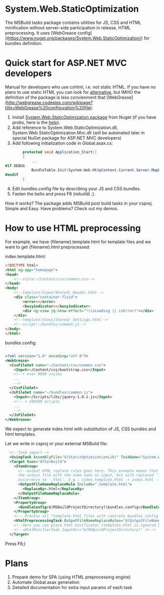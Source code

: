 System.Web.StaticOptimization
=============================

The MSBuild tasks package contains utilities for JS, CSS and HTML minification without server-side participation in release, HTML preprocessing. It uses [WebGreace config]((https://www.nuget.org/packages/System.Web.StaticOptimization/) for bundles definition.

Quick start for ASP.NET MVC developers
======================================

Manual for developers who use cshtml, i.e. not static HTML. 
If you have no plans to use static HTML you can look for [alternative](http://yuicompressor.codeplex.com/), but IMHO the definition of the package is less convienment that [WebGrease] (http://webgrease.codeplex.com/wikipage?title=WebGrease%20configuration%20file).

1. Install [System.Web.StaticOptimization package](https://www.nuget.org/packages/System.Web.StaticOptimization/) from Nuget (if you have probs, here is the [help](https://www.nuget.org/packages/System.Web.StaticOptimization/Download)).
2. Add reference to System.Web.StaticOptimization.dll, System.Web.StaticOptimization.Mvc.dll (will be automated later in special NuGet package for ASP.NET MVC developers)
3. Add following initialization code in Global.asax.cs:


```csharp
        protected void Application_Start()
        {
            ...
#if DEBUG
            BundleTable.Init(System.Web.HttpContext.Current.Server.MapPath("~/bundles.config"));
#endif
        }
``` 
4. Edit bundles.config file by describing your JS and CSS bundles.
5. Fasten the belts and press F6 (rebuild) ;).

How it works? The package adds MSBuild post build tasks in your csproj. Simple and Easy.
Have problems? Check out my demos.

How to use HTML preprocessing
=============================

For example, we have {filename}.template.html for template files and we want to get {filename}.html preprocessed:

index.template.html:

```html
<!DOCTYPE html>
<html ng-app="homepage">
<head>
    <!--style:~/Content/css/common.css-->
</head>
<body>
    <!--template:Views/Shared/_Header.html-->
    <div class="container-fluid">
        <error></error>
        <busyindicator></busyindicator>
        <div ng-view jq-show-effect="!(isLoading || isError)"></div>
    </div>
    <!--template:Views/Shared/_Settings.html-->
    <!--script:~/bundles/common.js-->
</body>
</html>
```  

bundles.config:
```xml

<?xml version="1.0" encoding="utf-8"?>
<WebGrease>
  <CssFileSet name="~/Content/css/common.css">
    <Input>~/Content/css/bootstrap.css</Input>
    <!--+ over 9000 styles
    ...
    -->
  </CssFileSet>
  <JsFileSet name="~/bundles/common.js">
    <Input>~/Scripts/libs/jquery-1.9.1.js</Input>
    <!-- + 100500 scripts
    ...
    -->
  </JsFileSet>
</WebGrease>

```

We expect to generate index.html with substitution of JS, CSS bundles and html templates.

Let we write in csproj or your external MSBuild file:

```xml
  <!--Task import-->
  <UsingTask AssemblyFile="$(StaticOptimizationLib)" TaskName="System.Web.StaticOptimization.HtmlMinifierTask" />
  <Target Name="AfterBuild">
    <ItemGroup>
      <!--output HTML replace rules goes here. This example means that it will create
      the output file with the same name as input, but with replaced '.template.html'
      occurrence to '.html'. E.g.: index.template.html -> index.html -->
      <OutputFileNameReplaceRule Include=".template.html">
        <ReplaceBy>.html</ReplaceBy>
      </OutputFileNameReplaceRule>
    </ItemGroup>
    <PropertyGroup>
      <BundleConfig>$(MSBuildProjectDirectory)\bundles.config</BundleConfig>
    </PropertyGroup>
    <!-- Process all *template.html files with concrete bundles config and using release mode for rendering of bundles-->
    <HtmlPreprocessingTask OutputFileNameReplaceRules="@(OutputFileNameReplaceRule)" InputFile="*template.html" BundleConfig="$(BundleConfig)" IsRelease="True" />
    <!--Here you can place html minificator (template.html is ignored by default -->
    <!--<HtmlMinifierTask InputDir="$(MSBuildProjectDirectory)" />-->
  </Target>
```  

Press F6;)


Plans
=====
1. Prepare demo for SPA (using HTML preprocessing engine)
2. Automate Global.asax generation
3. Detailed documentation for extra input params of each task

